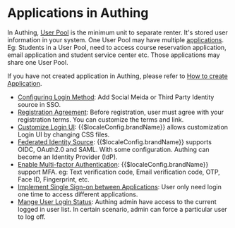 # Applications in Authing

<LastUpdated/>

In Authing, [User Pool](/concepts/user-pool.md) is the minimum unit to separate renter. It's stored user information in your system. One User Pool may have multiple [applications](/concepts/application.md). Eg: Students in a User Pool, need to access course reservation application, email application and student service center etc. Those applications may share one User Pool.

If you have not created application in Authing, please refer to [How to create Application](./create-app.md).

- [Configuring Login Method](./config-login-methods.md): Add Social Meida or Third Party Identity source in SSO.
- [Registration Agreement](./agreements.md): Before registration, user must agree with your registration terms. You can customize the terms and link.
- [Customize Login UI](./custom-styles.md): {{$localeConfig.brandName}} allows customization Login UI by changing CSS files.
- [Federated Identity Source](./identity-provider.md): {{$localeConfig.brandName}} supports OIDC, OAuth2.0 and SAML. With some configuration. Authing can become an Identity Provider (IdP).
- [Enable Multi-factor Authentication](./mfa.md): {{$localeConfig.brandName}} support MFA. eg: Text verification code, Email verification code, OTP, Face ID, Fingerprint, etc.
- [Implement Single Sign-on between Applications](./sso.md): User only need login one time to access different applications.
- [Mange User Login Status](./session-management.md): Authing admin have access to the current logged in user list. In certain scenario, admin can force a particular user to log off.
